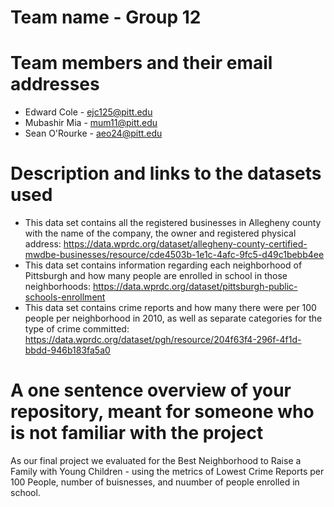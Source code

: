 # Team name - Group 12

# Team members and their email addresses
* Edward Cole - ejc125@pitt.edu
* Mubashir Mia - mum11@pitt.edu
* Sean O'Rourke - aeo24@pitt.edu

# Description and links to the datasets used
* This data set contains all the registered businesses in Allegheny county with the name of the company, the owner and registered physical address: https://data.wprdc.org/dataset/allegheny-county-certified-mwdbe-businesses/resource/cde4503b-1e1c-4afc-9fc5-d49c1bebb4ee
* This data set contains information regarding each neighborhood of Pittsburgh and how many people are enrolled in school in those neighborhoods: https://data.wprdc.org/dataset/pittsburgh-public-schools-enrollment 
* This data set contains crime reports and how many there were per 100 people per neighborhood in 2010, as well as separate categories for the type of crime committed: https://data.wprdc.org/dataset/pgh/resource/204f63f4-296f-4f1d-bbdd-946b183fa5a0

# A one sentence overview of your repository, meant for someone who is not familiar with the project
As our final project we evaluated for the Best Neighborhood to Raise a Family with Young Children - using the metrics of Lowest Crime Reports per 100 People, number of buisnesses, and nuumber of people enrolled in school.
